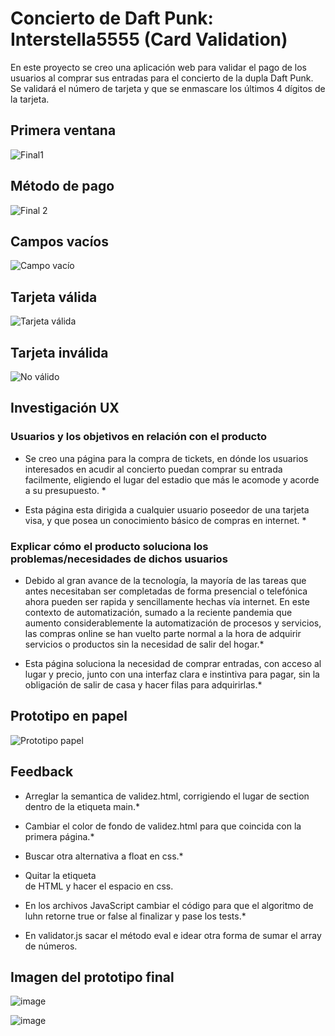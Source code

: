 # Concierto de Daft Punk: Interstella5555  (Card Validation) #

En este proyecto se creo una aplicación web para validar el pago de los usuarios al comprar sus entradas para el concierto de la dupla Daft Punk. Se validará el número de tarjeta y que se enmascare los últimos 4 dígitos de la tarjeta.

## Primera ventana ##

![Final1](https://user-images.githubusercontent.com/102159121/164580971-ce0d8c7d-4651-47d7-89bf-0fed333ddfe8.png)

## Método de pago ##

![Final 2](https://user-images.githubusercontent.com/102159121/164581103-6c72682e-a0b2-47e0-b5c0-c70b8a0e334b.png)

## Campos vacíos ##

![Campo vacío](https://user-images.githubusercontent.com/102159121/164586131-b07d0ff6-967b-4282-a647-65edb927ed72.png)

## Tarjeta válida ##

![Tarjeta válida](https://user-images.githubusercontent.com/102159121/164586173-8c55f866-ae66-4a8d-bc98-7834df192f5b.png)

## Tarjeta inválida ##

![No válido](https://user-images.githubusercontent.com/102159121/164586163-b92f9a90-ad85-4e2e-8711-56506689b144.png)

## Investigación UX ## 

### Usuarios y los objetivos en relación con el producto ###

* Se creo una página para la compra de tickets, en dónde los usuarios interesados en acudir al concierto puedan comprar su entrada facilmente, eligiendo el lugar del estadio que más le acomode y acorde a su presupuesto. *

* Esta página esta dirigida a cualquier usuario poseedor de una tarjeta visa, y que posea un conocimiento básico de compras en internet. *

### Explicar cómo el producto soluciona los problemas/necesidades de dichos usuarios ###

* Debido al gran avance de la tecnología, la mayoría de las tareas que antes necesitaban ser completadas de forma presencial o telefónica ahora pueden ser rapida y sencillamente hechas vía internet. En este contexto de automatización, sumado a la reciente pandemia que aumento considerablemente la automatización de procesos y servicios, las compras online se han vuelto parte normal a la hora de adquirir servicios o productos sin la necesidad de salir del hogar.* 

* Esta página soluciona la necesidad de comprar entradas, con acceso al lugar y precio, junto con una interfaz clara e instintiva para pagar, sin la obligación de salir de casa y hacer filas para adquirirlas.*

## Prototipo en papel ##

![Prototipo papel](https://user-images.githubusercontent.com/102159121/164585718-5e9a7b1b-7620-4eae-98a7-6c62c763273b.jpeg)

## Feedback ##


* Arreglar la semantica de validez.html, corrigiendo el lugar de section dentro de la etiqueta main.*

* Cambiar el color de fondo de validez.html para que coincida con la primera página.*

* Buscar otra alternativa a float en css.*

* Quitar la etiqueta <br> de HTML y hacer el espacio en css.

* En los archivos JavaScript cambiar el código para que el algoritmo de luhn retorne true or false al finalizar y pase los tests.*

* En validator.js sacar el método eval e idear otra forma de sumar el array de números.


## Imagen del prototipo final ##

![image](https://user-images.githubusercontent.com/102159121/164586347-5ad894fc-0edd-47bf-bb4b-95c072e960f4.png)

![image](https://user-images.githubusercontent.com/102159121/164586377-11bbcf38-b50a-4272-b9cc-e0f0829acfe0.png)

